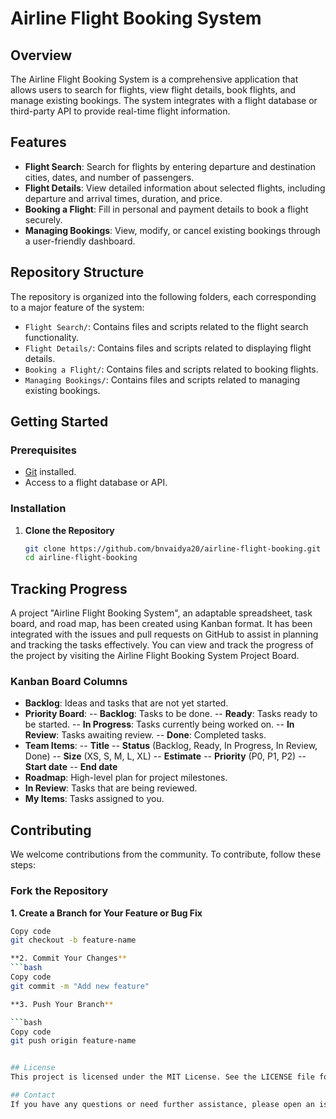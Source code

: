 # Airline Flight Booking System

## Overview

The Airline Flight Booking System is a comprehensive application that allows users to search for flights, view flight details, book flights, and manage existing bookings. The system integrates with a flight database or third-party API to provide real-time flight information.

## Features

- **Flight Search**: Search for flights by entering departure and destination cities, dates, and number of passengers.
- **Flight Details**: View detailed information about selected flights, including departure and arrival times, duration, and price.
- **Booking a Flight**: Fill in personal and payment details to book a flight securely.
- **Managing Bookings**: View, modify, or cancel existing bookings through a user-friendly dashboard.

## Repository Structure

The repository is organized into the following folders, each corresponding to a major feature of the system:

- `Flight Search/`: Contains files and scripts related to the flight search functionality.
- `Flight Details/`: Contains files and scripts related to displaying flight details.
- `Booking a Flight/`: Contains files and scripts related to booking flights.
- `Managing Bookings/`: Contains files and scripts related to managing existing bookings.

## Getting Started

### Prerequisites

- [Git](https://git-scm.com/) installed.
- Access to a flight database or API.

### Installation

1. **Clone the Repository**
   ```bash
   git clone https://github.com/bnvaidya20/airline-flight-booking.git
   cd airline-flight-booking

## Tracking Progress
A project "Airline Flight Booking System", an adaptable spreadsheet, task board, and road map, has been created using Kanban format. It has been integrated with the issues and pull requests on GitHub to assist in planning and tracking the tasks effectively. You can view and track the progress of the project by visiting the Airline Flight Booking System Project Board.

### Kanban Board Columns
- **Backlog**: Ideas and tasks that are not yet started.
- **Priority Board**:
-- **Backlog**: Tasks to be done.
-- **Ready**: Tasks ready to be started.
-- **In Progress**: Tasks currently being worked on.
-- **In Review**: Tasks awaiting review.
-- **Done**: Completed tasks.
- **Team Items**:
-- **Title**
-- **Status** (Backlog, Ready, In Progress, In Review, Done)
-- **Size** (XS, S, M, L, XL)
-- **Estimate**
-- **Priority** (P0, P1, P2)
-- **Start date**
-- **End date**
- **Roadmap**: High-level plan for project milestones.
- **In Review**: Tasks that are being reviewed.
- **My Items**: Tasks assigned to you.

## Contributing
We welcome contributions from the community. To contribute, follow these steps:

### Fork the Repository

**1. Create a Branch for Your Feature or Bug Fix**
```bash
Copy code
git checkout -b feature-name

**2. Commit Your Changes**
```bash
Copy code
git commit -m "Add new feature"

**3. Push Your Branch**

```bash
Copy code
git push origin feature-name


## License
This project is licensed under the MIT License. See the LICENSE file for details.

## Contact
If you have any questions or need further assistance, please open an issue on this repository or contact the project maintainer.

